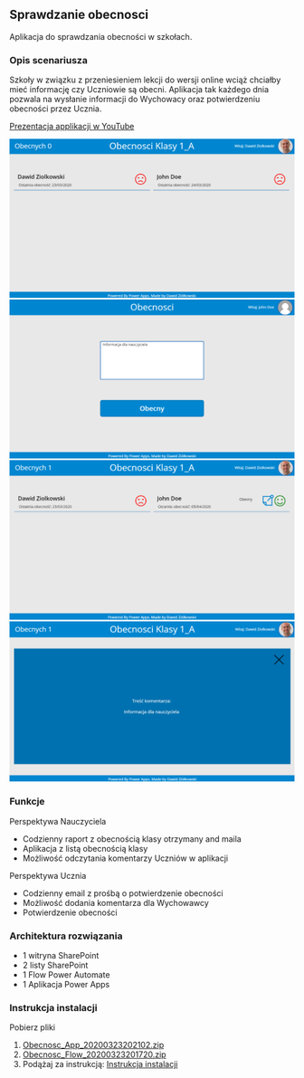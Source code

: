 ## Sprawdzanie obecnosci
Aplikacja do sprawdzania obecności w szkołach. 

### Opis scenariusza

Szkoły w związku z przeniesieniem lekcji do wersji online wciąż chciałby mieć informację czy Uczniowie są obecni. Aplikacja tak każdego dnia pozwala na wysłanie informacji do Wychowacy oraz potwierdzeniu obecności przez Ucznia.

[Prezentacja applikacji w YouTube](https://youtu.be/xsnJdSmDLgg)

<img src="Images/ObecnosciS1.png">
<img src="Images/ObecnosciS3.png">
<img src="Images/ObecnosciS5.png">
<img src="Images/ObecnosciS6.png">

### Funkcje
Perspektywa Nauczyciela
- Codzienny raport z obecnością klasy otrzymany and maila
- Aplikacja z listą obecnością klasy
- Możliwość odczytania komentarzy Uczniów w aplikacji

Perspektywa Ucznia
- Codzienny email z prośbą o potwierdzenie obecności
- Możliwość dodania komentarza dla Wychowawcy
- Potwierdzenie obecności 	
### Architektura rozwiązania
- 1 witryna SharePoint
- 2 listy SharePoint
- 1 Flow Power Automate
- 1 Aplikacja Power Apps

### Instrukcja instalacji
Pobierz pliki
1. [Obecnosc_App_20200323202102.zip](https://github.com/AkademiaAplikacji/PowerApps-applications/blob/master/Lista%20Obecnosci/Obecnosc_App_20200323202102.zip)
2. [Obecnosc_Flow_20200323201720.zip](https://github.com/AkademiaAplikacji/PowerApps-applications/blob/master/Lista%20Obecnosci/Obecnosc_Flow_20200323201720.zip)
3. Podążaj za instrukcją: [Instrukcja instalacji](https://youtu.be/F6tS4PzYGmM)  

